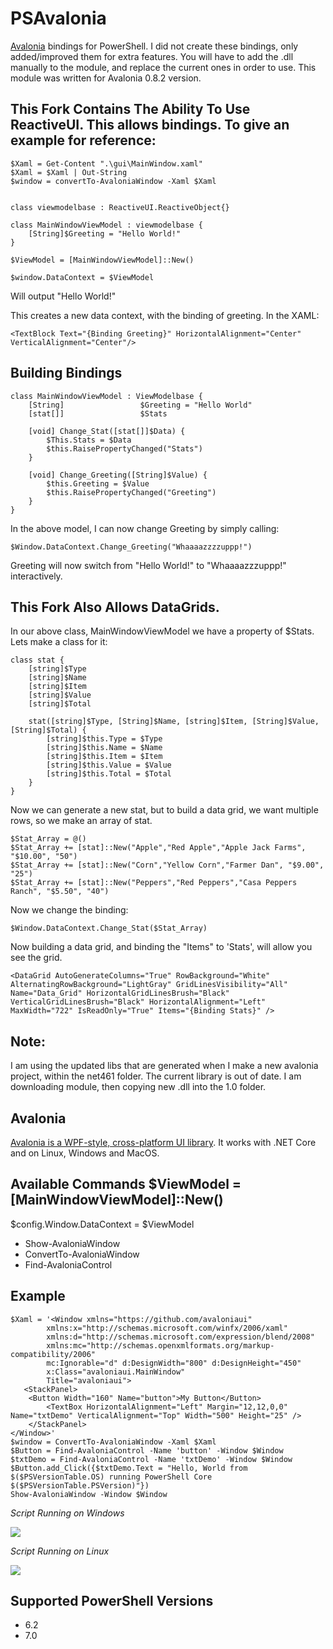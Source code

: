 # PSAvalonia

[Avalonia](http://avaloniaui.net/) bindings for PowerShell. I did not create these bindings, only added/improved them for extra features. You will have to add the .dll manually to the module, and replace the current ones in order to use. This module was written for Avalonia 0.8.2 version.

## This Fork Contains The Ability To Use ReactiveUI. This allows bindings. To give an example for reference:

```
$Xaml = Get-Content ".\gui\MainWindow.xaml"
$Xaml = $Xaml | Out-String
$window = convertTo-AvaloniaWindow -Xaml $Xaml


class viewmodelbase : ReactiveUI.ReactiveObject{}

class MainWindowViewModel : viewmodelbase {
    [String]$Greeting = "Hello World!"
}

$ViewModel = [MainWindowViewModel]::New()

$window.DataContext = $ViewModel
```

Will output "Hello World!"

This creates a new data context, with the binding of greeting. In the XAML:

```
<TextBlock Text="{Binding Greeting}" HorizontalAlignment="Center" VerticalAlignment="Center"/>
````

## Building Bindings

```
class MainWindowViewModel : ViewModelbase {
    [String]                 $Greeting = "Hello World"
    [stat[]]                 $Stats

    [void] Change_Stat([stat[]]$Data) {
        $This.Stats = $Data
        $this.RaisePropertyChanged("Stats")
    }

    [void] Change_Greeting([String]$Value) {
        $this.Greeting = $Value
        $this.RaisePropertyChanged("Greeting")
    }
}
```

In the above model, I can now change Greeting by simply calling:

```
$Window.DataContext.Change_Greeting("Whaaaazzzzuppp!")
```

Greeting will now switch from "Hello World!" to "Whaaaazzzuppp!" interactively.

## This Fork Also Allows DataGrids.

In our above class, MainWindowViewModel we have a property of $Stats. Lets make a class for it:

```
class stat {
    [string]$Type
    [string]$Name
    [string]$Item
    [string]$Value
    [string]$Total

    stat([string]$Type, [String]$Name, [string]$Item, [String]$Value, [String]$Total) {
        [string]$this.Type = $Type
        [string]$this.Name = $Name
        [string]$this.Item = $Item
        [string]$this.Value = $Value
        [string]$this.Total = $Total
    }
}
```

Now we can generate a new stat, but to build a data grid, we want multiple rows, so we make an array of stat.

```
$Stat_Array = @()
$Stat_Array += [stat]::New("Apple","Red Apple","Apple Jack Farms", "$10.00", "50")
$Stat_Array += [stat]::New("Corn","Yellow Corn","Farmer Dan", "$9.00", "25")
$Stat_Array += [stat]::New("Peppers","Red Peppers","Casa Peppers Ranch", "$5.50", "40")
```

Now we change the binding:

```
$Window.DataContext.Change_Stat($Stat_Array)
```

Now building a data grid, and binding the "Items" to 'Stats', will allow you see the grid.

```
<DataGrid AutoGenerateColumns="True" RowBackground="White" AlternatingRowBackground="LightGray" GridLinesVisibility="All" Name="Data_Grid" HorizontalGridLinesBrush="Black" VerticalGridLinesBrush="Black" HorizontalAlignment="Left" MaxWidth="722" IsReadOnly="True" Items="{Binding Stats}" />
```

## Note:

I am using the updated libs that are generated when I make a new avalonia project, within the net461 folder. The current library is out of date. I am downloading module, then copying new .dll into the 1.0 folder.

## Avalonia

[Avalonia is a WPF-style, cross-platform UI library](http://avaloniaui.net/). It works with .NET Core and on Linux, Windows and MacOS.

## Available Commands $ViewModel = [MainWindowViewModel]::New()

$config.Window.DataContext = $ViewModel

- Show-AvaloniaWindow
- ConvertTo-AvaloniaWindow
- Find-AvaloniaControl

## Example

```
$Xaml = '<Window xmlns="https://github.com/avaloniaui"
        xmlns:x="http://schemas.microsoft.com/winfx/2006/xaml"
        xmlns:d="http://schemas.microsoft.com/expression/blend/2008"
        xmlns:mc="http://schemas.openxmlformats.org/markup-compatibility/2006"
        mc:Ignorable="d" d:DesignWidth="800" d:DesignHeight="450"
        x:Class="avaloniaui.MainWindow"
        Title="avaloniaui">
   <StackPanel>
	<Button Width="160" Name="button">My Button</Button>
        <TextBox HorizontalAlignment="Left" Margin="12,12,0,0" Name="txtDemo" VerticalAlignment="Top" Width="500" Height="25" />
    </StackPanel>
</Window>'
$window = ConvertTo-AvaloniaWindow -Xaml $Xaml
$Button = Find-AvaloniaControl -Name 'button' -Window $Window
$txtDemo = Find-AvaloniaControl -Name 'txtDemo' -Window $Window
$Button.add_Click({$txtDemo.Text = "Hello, World from $($PSVersionTable.OS) running PowerShell Core $($PSVersionTable.PSVersion)"})
Show-AvaloniaWindow -Window $Window
```

_Script Running on Windows_

![](./images/windows-avalonia.gif)

_Script Running on Linux_

![](./images/linux-avalonia.gif)

## Supported PowerShell Versions

- 6.2 
- 7.0

